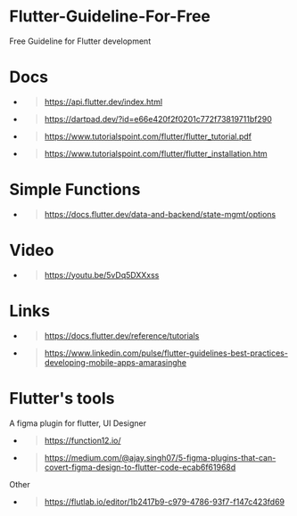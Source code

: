 # Flutter-Guideline-For-Free
Free Guideline for Flutter development

# Docs
* > https://api.flutter.dev/index.html
* > https://dartpad.dev/?id=e66e420f2f0201c772f73819711bf290
* > https://www.tutorialspoint.com/flutter/flutter_tutorial.pdf
* > https://www.tutorialspoint.com/flutter/flutter_installation.htm

# Simple Functions
* > https://docs.flutter.dev/data-and-backend/state-mgmt/options

# Video
* > https://youtu.be/5vDq5DXXxss

# Links
* > https://docs.flutter.dev/reference/tutorials
* > https://www.linkedin.com/pulse/flutter-guidelines-best-practices-developing-mobile-apps-amarasinghe

# Flutter's tools
A figma plugin for flutter, UI Designer
* > https://function12.io/
* > https://medium.com/@ajay.singh07/5-figma-plugins-that-can-covert-figma-design-to-flutter-code-ecab6f61968d

Other
* > https://flutlab.io/editor/1b2417b9-c979-4786-93f7-f147c423fd69
